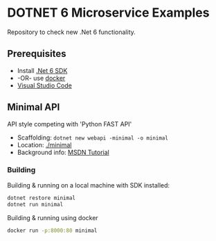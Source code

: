 # DOTNET 6 Microservice Examples 

Repository to check new .Net 6 functionality.

## Prerequisites

- Install [.Net 6 SDK](https://dotnet.microsoft.com/en-us/download/dotnet/6.0)
- -OR- use [docker](https://hub.docker.com/_/microsoft-dotnet-aspnet)
- [Visual Studio Code](https://code.visualstudio.com/)

## Minimal API

API style competing with 'Python FAST API'

- Scaffolding: `dotnet new webapi -minimal -o minimal`
- Location: [./minimal](minimal)
- Background info: [MSDN Tutorial](https://docs.microsoft.com/en-us/aspnet/core/tutorials/min-web-api?view=aspnetcore-6.0&tabs=visual-studio)

### Building

Building & running on a local machine with SDK installed:
```BASH
dotnet restore minimal
dotnet run minimal
```

Building & running using docker
```BASH
docker run -p:8000:80 minimal
```


